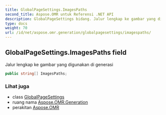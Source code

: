 ```yaml
---
title: GlobalPageSettings.ImagesPaths
second_title: Aspose.OMR untuk Referensi .NET API
description: GlobalPageSettings bidang. Jalur lengkap ke gambar yang digunakan di generasi
type: docs
weight: 70
url: /id/net/aspose.omr.generation/globalpagesettings/imagespaths/
---
```

## GlobalPageSettings.ImagesPaths field

Jalur lengkap ke gambar yang digunakan di generasi

```csharp
public string[] ImagesPaths;
```

### Lihat juga

* class [GlobalPageSettings](../)
* ruang nama [Aspose.OMR.Generation](../../globalpagesettings/)
* perakitan [Aspose.OMR](../../../)


